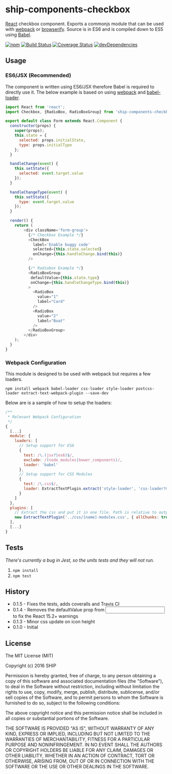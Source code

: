 # ship-components-checkbox
[React](http://facebook.github.io/react/) checkbox component. Exports a commonjs module that can be used with [webpack](http://webpack.github.io/) or [browserify](http://browserify.org/). Source is in ES6 and is compiled down to ES5 using [Babel](https://babeljs.io/).

[![npm](https://img.shields.io/npm/v/ship-components-checkbox.svg?maxAge=2592000)](https://www.npmjs.com/package/ship-components-checkbox)
[![Build Status](http://img.shields.io/travis/ship-components/ship-components-checkbox/master.svg?style=flat)](https://travis-ci.org/ship-components/ship-components-checkbox)
[![Coverage Status](https://coveralls.io/repos/github/ship-components/ship-components-checkbox/badge.svg?branch=master)](https://coveralls.io/github/ship-components/ship-components-checkbox?branch=master)
[![devDependencies](https://img.shields.io/david/dev/ship-components/ship-components-checkbox.svg?style=flat)](https://david-dm.org/ship-components/ship-components-checkbox?type=dev)


## Usage

### ES6/JSX (Recommended)
The component is written using ES6/JSX therefore Babel is required to directly use it. The below example is based on using [webpack](http://webpack.github.io/) and [babel-loader](https://github.com/babel/babel-loader).
```js
import React from 'react';
import Checkbox, {RadioBox, RadioBoxGroup} from 'ship-components-checkbox';

export default class Form extends React.Component {
  constructor(props) {
    super(props);
    this.state = {
      selected: props.initialState,
      type: props.initialType
    };
  }

  handleChange(event) {
    this.setState({
      selected: event.target.value
    });
  }

  handleChangeType(event) {
    this.setState({
      type: event.target.value
    });
  }

  render() {
    return (
        <div className='form-group'>
          {/* Checkbox Example */}
          <CheckBox
            label='Enable buggy code'
            selected={this.state.selected}
            onChange={this.handleChange.bind(this)}
          />

          {/* Radiobox Example */}
          <RadioBoxGroup
           defaultValue={this.state.type}
           onChange={this.handleChangeType.bind(this)}
          >
            <RadioBox
              value="1"
              label="Card"
            />
            <RadioBox
              value="2"
              label="Boat"
            />
          </RadioBoxGroup>
        </div>
    );
  }
}
```

### Webpack Configuration
This module is designed to be used with webpack but requires a few loaders.

```shell
npm install webpack babel-loader css-loader style-loader postcss-loader extract-text-webpack-plugin --save-dev
```

Below are is a sample of how to setup the loaders:

```js
/**
 * Relevant Webpack Configuration
 */
{
  [...]
  module: {
    loaders: [
      // Setup support for ES6
      {
        test: /\.(jsx?|es6)$/,
        exclude: /(node_modules|bower_components)/,
        loader: 'babel'
      },
      // Setup support for CSS Modules
      {
        test: /\.css$/,
        loader: ExtractTextPlugin.extract('style-loader', 'css-loader?modules&importLoaders=1&localIdentName=[name]__[local]___[hash:base64:5]!postcss-loader')
      }
    ]
  },
  plugins: [
    // Extract the css and put it in one file. Path is relative to output path
    new ExtractTextPlugin('../css/[name]-modules.css', { allChunks: true })
  ],
  [...]
}
```

## Tests

*There's currently a bug in Jest, so the units tests and they will not run.*

1. `npm install`
2. `npm test`


## History
* 0.1.5 - Fixes the tests, adds coveralls and Travis CI
* 0.1.4 - Removes the defaultValue prop from <input/> to fix the React 15.2+ warnings
* 0.1.3 - Minor css update on icon height
* 0.1.0 - Initial

## License
The MIT License (MIT)

Copyright (c) 2016 SHIP

Permission is hereby granted, free of charge, to any person obtaining a copy
of this software and associated documentation files (the "Software"), to deal
in the Software without restriction, including without limitation the rights
to use, copy, modify, merge, publish, distribute, sublicense, and/or sell
copies of the Software, and to permit persons to whom the Software is
furnished to do so, subject to the following conditions:

The above copyright notice and this permission notice shall be included in all
copies or substantial portions of the Software.

THE SOFTWARE IS PROVIDED "AS IS", WITHOUT WARRANTY OF ANY KIND, EXPRESS OR
IMPLIED, INCLUDING BUT NOT LIMITED TO THE WARRANTIES OF MERCHANTABILITY,
FITNESS FOR A PARTICULAR PURPOSE AND NONINFRINGEMENT. IN NO EVENT SHALL THE
AUTHORS OR COPYRIGHT HOLDERS BE LIABLE FOR ANY CLAIM, DAMAGES OR OTHER
LIABILITY, WHETHER IN AN ACTION OF CONTRACT, TORT OR OTHERWISE, ARISING FROM,
OUT OF OR IN CONNECTION WITH THE SOFTWARE OR THE USE OR OTHER DEALINGS IN THE
SOFTWARE.
